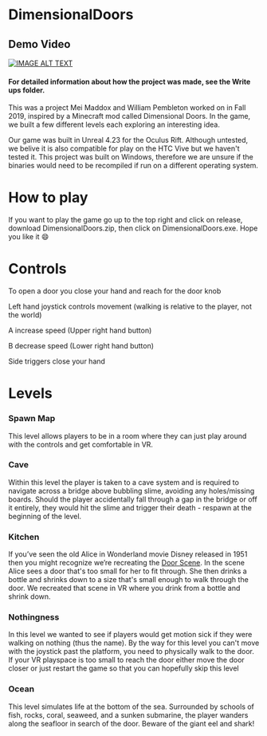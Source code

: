 # DimensionalDoors


## Demo Video
[![IMAGE ALT TEXT](http://img.youtube.com/vi/yegCryR3d_E/0.jpg)](http://www.youtube.com/watch?v=yegCryR3d_E "Dimensional Doors VR")

#### For detailed information about how the project was made, see the Write ups folder.


This was a project Mei Maddox and William Pembleton worked on in Fall 2019, inspired by a Minecraft mod called Dimensional Doors. In the game, we built a few different levels each exploring an interesting idea. 

Our game was built in Unreal 4.23 for the Oculus Rift. Although untested, we belive it is also compatible for play on the HTC Vive but we haven't tested it. This project was built on Windows, therefore we are unsure if the binaries would need to be recompiled if run on a different operating system.

# How to play 
If you want to play the game go up to the top right and click on release, download DimensionalDoors.zip, then click on DimensionalDoors.exe. Hope you like it :smile:

# Controls 
To open a door you close your hand and reach for the door knob

Left hand joystick controls movement (walking is relative to the player, not the world)

A increase speed (Upper right hand button)

B decrease speed (Lower right hand button)

Side triggers close your hand

# Levels

### Spawn Map 
This level allows players to be in a room where they can just play around with the controls and get comfortable in VR.
### Cave 
Within this level the player is taken to a cave system and is required to navigate across a bridge above bubbling slime, avoiding any holes/missing boards. Should the player accidentally fall through a gap in the bridge or off it entirely, they would hit the slime and trigger their death - respawn at the beginning of the level. 
### Kitchen
If you’ve seen the old Alice in Wonderland movie Disney released in 1951 then you might recognize we’re recreating the [Door Scene](https://www.youtube.com/watch?v=di7dZwidXZU). In the scene Alice sees a door that's too small for her to fit through. She then drinks a bottle and shrinks down to a size that's small enough to walk through the door. We recreated that scene in VR where you drink from a bottle and shrink down.
### Nothingness
In this level we wanted to see if players would get motion sick if they were walking on nothing (thus the name). By the way for this level you can't move with the joystick past the platform, you need to physically walk to the door. If your VR playspace is too small to reach the door either move the door closer or just restart the game so that you can hopefully skip this level
### Ocean
This level simulates life at the bottom of the sea. Surrounded by schools of fish, rocks, coral, seaweed, and a sunken submarine, the player wanders along the seafloor in search of the door. Beware of the giant eel and shark!
